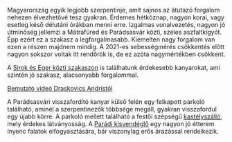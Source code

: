 Magyarország egyik legjobb szerpentinje, amit sajnos az átutazó forgalom nehezen élvezhetővé tesz gyakran. Érdemes hétköznap, nagyon korai, vagy esetleg késő délutáni órákban menni erre. Izgalmas vonalvezetés, nagyon jó útminőség jellemzi a Mátrafüred és Parádsasvár közti, széles aszfaltkígyót. Épp ezért ez a szakasz a legforgalmasabb. Kiemelten nagy forgalom van ezen a részen majdnem mindig. A 2021-es sebességmérés csökkentés előtt nagyon sokszor voltak itt rendőrök is, de ez azóta nagymértékben csökkent.

A [Sirok és Eger közti szakaszon](#24Sirok) is találhatunk érdekesebb kanyarokat, ami szintén jó szakasz, alacsonyabb forgalommal.

[Bemutató videó Draskovics Andristól](https://youtu.be/EZHj94m7IBw?t=334)

A Parádsasvári visszafordító kanyar külső felén egy felkapott parkoló található, aminél a szerpentinezők többsége megáll, gyakran visszafordul egy újabb körre. A parkoló mellett található a festői szépségű [kastélyszálló](http://www.khs.hu/), mely érdekes látványosság. A [Parádi kisvendéglő](https://paradikisvendeglo.hu/) egy nagyon jó étterem ínyenc falatok elfogyasztására, bár viszonylag erős árazással rendelkezik.